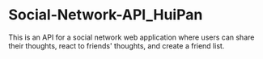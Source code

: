# Social-Network-API_HuiPan
This is an API for a social network web application where users can share their thoughts, react to friends' thoughts, and create a friend list.
